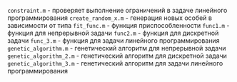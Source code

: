 `constraint.m` - проверяет выполнение ограничений в задаче линейного программирования
`create_random_x.m` - генерация новых особей в зависимости от типа
`fit_func.m` - функция приспособленности
`func1.m` - функция для непрерывной задачи
`func2.m` - функция для дискретной задачи
`func_3.m` - функция для задачи линейного программирования
`genetic_algorithm.m` - генетический алгоритм для непрерывной задачи
`genetic_algorithm_2.m` - генетический алгоритм для дискретной задачи
`genetic_algorithm_3.m` - генетический алгоритм для задачи линейного программирования
